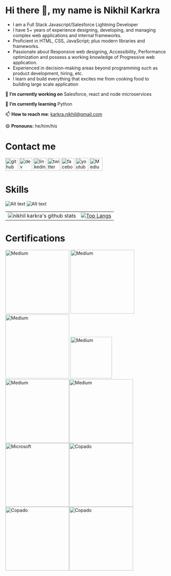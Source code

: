 



# Hi there 👋, my name is Nikhil Karkra



* I am a Full Stack Javascript/Salesforce Lightning Developer
* I have  5+ years of experience designing, developing, and managing complex web applications and internal frameworks. 
* Proficient in HTML, CSS, JavaScript; plus modern libraries and frameworks.
* Passionate about Responsive web designing, Accessibility, Performance optimization and possess a working knowledge of Progressive web application.
* Experienced in decision-making areas beyond programming such as product development, hiring, etc.
* I learn and build everything that excites me from cooking food to building large scale application



🔭 **I’m currently working on**  Salesforce, react and node microservices

🌱 **I’m currently learning** Python 

📫 **How to reach me**: karkra.nikhil@gmail.com 

😄 **Pronouns:** he/him/his 

# Contact me
[<img src='https://img.icons8.com/color/2x/github--v1.png' alt='github' height='40'>](https://github.com/https://github.com/karkranikhil) [<img src='https://cdn.jsdelivr.net/npm/simple-icons@3.0.1/icons/dev-dot-to.svg' alt='dev' height='40'>](https://dev.to/https://dev.to/karkranikhil) [<img src='https://img.icons8.com/color/2x/linkedin.png' alt='linkedin' height='40'>](https://www.linkedin.com/in/https://www.linkedin.com/in/nikhilkarkra/) [<img src='https://img.icons8.com/color/2x/twitter.png' alt='twitter' height='40'>](https://twitter.com/https://twitter.com/karkra_nikhil)  [<img src='https://img.icons8.com/color/2x/facebook-new.png' alt='facebook' height='40'>](https://www.facebook.com/salesforcetroop)  [<img src='https://img.icons8.com/color/2x/youtube-play.png' alt='youtube' height='40'>](https://www.youtube.com/channel/UCAYCXLokF9UNrGmblxKPRXA) [<img src='https://img.icons8.com/color/2x/medium-logo.png' alt='Medium' height='40'>](https://medium.com/@karkranikhil) 

# Skills

![Alt text](https://raw.githubusercontent.com/karkranikhil/karkranikhil/master/images/skills/SKILL1.JPG "Skills list")
![Alt text](https://raw.githubusercontent.com/karkranikhil/karkranikhil/master/images/skills/SKILL2.jpg "skills list")

|       |  |
| :----: |    :----:   |
| ![nikhil karkra's github stats](https://github-readme-stats.vercel.app/api?username=karkranikhil&show_icons=true&theme=radical)| [![Top Langs](https://github-readme-stats.vercel.app/api/top-langs/?username=karkranikhil)](https://github.com/anuraghazra/github-readme-stats)|

# Certifications
[<img src='https://drm--c.na114.content.force.com/servlet/servlet.ImageServer?id=0153k00000AH6hb&oid=00DF0000000gZsu&lastMod=1571903578000' alt='Medium'  width="200">](https://trailblazer.me/id/nkarkra) [<img src='https://drm--c.na114.content.force.com/servlet/servlet.ImageServer?id=0153k00000AH6ie&oid=00DF0000000gZsu&lastMod=1571904535000' alt='Medium' width="200">](https://trailblazer.me/id/nkarkra) [<img src='https://p.kindpng.com/picc/s/234-2347747_google-analytics-logo-google-analytics-logo-svg-hd.png' alt='Medium'  width="200" >](https://skillshop.exceedlms.com/student/award/51783690) 
[<img src='https://drm--c.na114.content.force.com/servlet/servlet.ImageServer?id=0153k00000AuWix&oid=00DF0000000gZsu&lastMod=1591602699000' alt='Medium' height="130">](https://trailblazer.me/id/nkarkra)
[<img src='https://miro.medium.com/max/720/1*Job6fe3iwZLNeUN0wUjA_w.jpeg' alt='Medium'  width="200" height="200">](https://www.linkedin.com/in/https://www.linkedin.com/in/nikhilkarkra/)[<img src='https://static.scrum.org/web/badges/badge-psmi.svg' alt='Medium' height="200" width="200">](https://www.scrum.org/user/495421)
[<img src='https://i0.wp.com/blogs.perficient.com/files/2015/04/Special_ProgHTML5_Blk_250x186.png?ssl=1' alt='Microsoft'  width="200" height="200">](https://www.linkedin.com/in/https://www.linkedin.com/in/nikhilkarkra/)[<img src='https://salesforcenext.com/wp-content/uploads/2020/04/copado.png' alt='Copado'  width="200" height="200">](https://www.linkedin.com/in/https://www.linkedin.com/in/nikhilkarkra/)[<img src='https://images.youracclaim.com/size/680x680/images/c2137484-b8fa-4c38-b1ca-a2618a7360e9/Blockchain%2BEssentials.png' alt='Copado'  width="200" height="200">](https://www.youracclaim.com/badges/9eb5cb46-0b5d-46be-abfc-efd0f1dd1fbf/linked_in_profile)[<img src='https://pbs.twimg.com/media/EbmU3TGWkAAnLN5.jpg' alt='Copado'  width="200" height="200">](https://www.linkedin.com/in/https://www.linkedin.com/in/nikhilkarkra/)
 